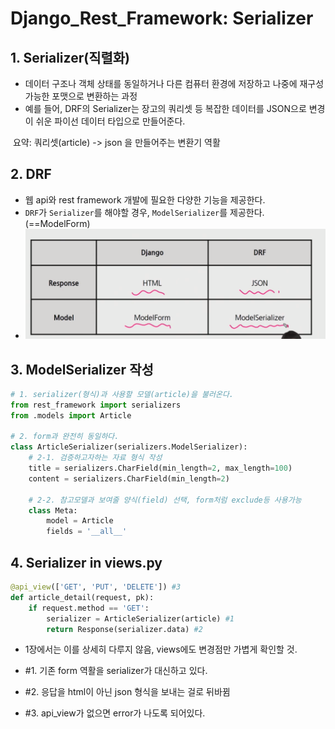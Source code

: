 #  Django_Rest_Framework: Serializer 



## 1. Serializer(직렬화)

- 데이터 구조나 객체 상태를 동일하거나 다른 컴퓨터 환경에 저장하고 나중에 재구성 가능한 포맷으로 변환하는 과정
- 예를 들어, DRF의 Serializer는 장고의 쿼리셋 등 복잡한 데이터를 JSON으로 변경이 쉬운 파이선 데이터 타입으로 만들어준다.



​	요약: 쿼리셋(article) -> json 을 만들어주는 변환기 역활



## 2. DRF

- 웹 api와 rest framework 개발에 필요한 다양한 기능을 제공한다.
- `DRF`가 `Serializer`를 해야할 경우, `ModelSerializer`를 제공한다. (==ModelForm)
- ![image-20210427171330497](정리_1집.assets/image-20210427171330497.png)



## 3. ModelSerializer 작성

```python
# 1. serializer(형식)과 사용할 모델(article)을 불러온다.
from rest_framework import serializers
from .models import Article

# 2. form과 완전히 동일하다.
class ArticleSerializer(serializers.ModelSerializer):
    # 2-1. 검증하고자하는 자료 형식 작성
    title = serializers.CharField(min_length=2, max_length=100)
    content = serializers.CharField(min_length=2)
    
    # 2-2. 참고모델과 보여줄 양식(field) 선택, form처럼 exclude등 사용가능
    class Meta:
        model = Article
        fields = '__all__'
```



## 4. Serializer in views.py 

```python
@api_view(['GET', 'PUT', 'DELETE']) #3
def article_detail(request, pk):
    if request.method == 'GET':
        serializer = ArticleSerializer(article) #1
        return Response(serializer.data) #2
```

- 1장에서는 이를 상세히 다루지 않음, views에도 변경점만 가볍게 확인할 것.

- #1. 기존 form 역활을 serializer가 대신하고 있다.

- #2. 응답을 html이 아닌 json 형식을 보내는 걸로 뒤바뀜

- #3. api_view가 없으면 error가 나도록 되어있다.

  